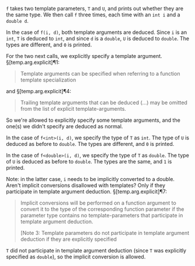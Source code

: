 `f` takes two template parameters, `T` and `U`, and prints out whether they are the same type. We then call `f` three times, each time with an `int i` and a `double d`.

In the case of `f(i, d)`, both template arguments are deduced. Since `i` is an `int`, `T` is deduced to `int`, and since `d` is a `double`, `U` is deduced to `double`. The types are different, and `0` is printed.

For the two next calls, we explicitly specify a template argument. §[temp.arg.explicit]¶1:
> Template arguments can be specified when referring to a function template specialization

and §[temp.arg.explicit]¶4:
> Trailing template arguments that can be deduced (...) may be omitted from the list of explicit template-arguments.

So we're allowed to explicitly specify some template arguments, and the one(s) we didn't specify are deduced as normal.

In the case of `f<int>(i, d)`, we specify the type of `T` as `int`. The type of `U` is deduced as before to `double`. The types are different, and `0` is printed.

In the case of `f<double>(i, d)`, we specify the type of `T` as `double`. The type of `U` is deduced as before to `double`. The types are the same, and `1` is printed.

Note: in the latter case, `i` needs to be implicitly converted to a double. Aren't implicit conversions disallowed with templates? Only if they participate in template argument deduction. §[temp.arg.explicit]¶7:
> Implicit conversions will be performed on a function argument to convert it to the type of the corresponding function parameter if the parameter type contains no template-parameters that participate in template argument deduction.
>
> [Note 3: Template parameters do not participate in template argument deduction if they are explicitly specified

`T` did not participate in template argument deduction (since `T` was explicitly specified as `double`), so the implicit conversion is allowed.